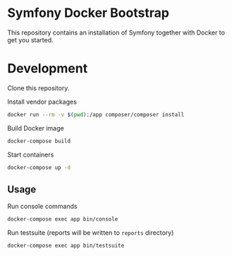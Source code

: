 Symfony Docker Bootstrap
========================

This repository contains an installation of Symfony together with Docker to get you started.

Development
===========

Clone this repository.

Install vendor packages

```bash
docker run --rm -v $(pwd):/app composer/composer install
```

Build Docker image

```bash
docker-compose build
```

Start containers

```bash
docker-compose up -d
```

Usage
-----

Run console commands

```bash
docker-compose exec app bin/console
```

Run testsuite (reports will be written to `reports` directory)

```bash
docker-compose exec app bin/testsuite
```

